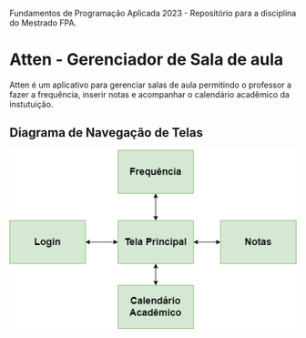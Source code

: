 Fundamentos de Programação Aplicada 2023 - Repositório para a disciplina do Mestrado FPA.
# Atten - Gerenciador de Sala de aula
Atten é um aplicativo para gerenciar salas de aula permitindo o professor a fazer a frequência, inserir notas e acompanhar o calendário acadêmico da instutuição.
## Diagrama de Navegação de Telas
![](https://github.com/Suue/FPA/blob/main/attentelasnav.drawio.png)

